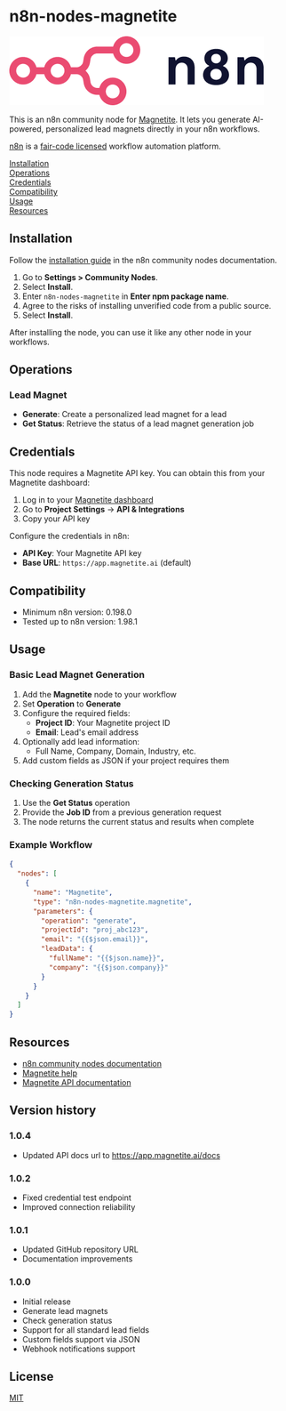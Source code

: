 # n8n-nodes-magnetite

![n8n.io - Workflow Automation](https://raw.githubusercontent.com/n8n-io/n8n/master/assets/n8n-logo.png)

This is an n8n community node for [Magnetite](https://magnetite.ai). It lets you generate AI-powered, personalized lead magnets directly in your n8n workflows.

[n8n](https://n8n.io/) is a [fair-code licensed](https://docs.n8n.io/reference/license/) workflow automation platform.

[Installation](#installation)  
[Operations](#operations)  
[Credentials](#credentials)  
[Compatibility](#compatibility)  
[Usage](#usage)  
[Resources](#resources)  

## Installation

Follow the [installation guide](https://docs.n8n.io/integrations/community-nodes/installation/) in the n8n community nodes documentation.

1. Go to **Settings > Community Nodes**.
2. Select **Install**.
3. Enter `n8n-nodes-magnetite` in **Enter npm package name**.
4. Agree to the risks of installing unverified code from a public source.
5. Select **Install**.

After installing the node, you can use it like any other node in your workflows.

## Operations

### Lead Magnet

- **Generate**: Create a personalized lead magnet for a lead
- **Get Status**: Retrieve the status of a lead magnet generation job

## Credentials

This node requires a Magnetite API key. You can obtain this from your Magnetite dashboard:

1. Log in to your [Magnetite dashboard](https://app.magnetite.ai)
2. Go to **Project Settings** → **API & Integrations**
3. Copy your API key

Configure the credentials in n8n:
- **API Key**: Your Magnetite API key
- **Base URL**: `https://app.magnetite.ai` (default)

## Compatibility

- Minimum n8n version: 0.198.0
- Tested up to n8n version: 1.98.1

## Usage

### Basic Lead Magnet Generation

1. Add the **Magnetite** node to your workflow
2. Set **Operation** to **Generate**
3. Configure the required fields:
   - **Project ID**: Your Magnetite project ID
   - **Email**: Lead's email address
4. Optionally add lead information:
   - Full Name, Company, Domain, Industry, etc.
5. Add custom fields as JSON if your project requires them

### Checking Generation Status

1. Use the **Get Status** operation
2. Provide the **Job ID** from a previous generation request
3. The node returns the current status and results when complete

### Example Workflow

```json
{
  "nodes": [
    {
      "name": "Magnetite",
      "type": "n8n-nodes-magnetite.magnetite",
      "parameters": {
        "operation": "generate",
        "projectId": "proj_abc123",
        "email": "{{$json.email}}",
        "leadData": {
          "fullName": "{{$json.name}}",
          "company": "{{$json.company}}"
        }
      }
    }
  ]
}
```

## Resources

- [n8n community nodes documentation](https://docs.n8n.io/integrations/community-nodes/)
- [Magnetite help](https://help.magnetite.ai)
- [Magnetite API documentation](https://app.magnetite.ai/docs)

## Version history

### 1.0.4
- Updated API docs url to https://app.magnetite.ai/docs

### 1.0.2
- Fixed credential test endpoint
- Improved connection reliability

### 1.0.1
- Updated GitHub repository URL
- Documentation improvements

### 1.0.0
- Initial release
- Generate lead magnets
- Check generation status
- Support for all standard lead fields
- Custom fields support via JSON
- Webhook notifications support

## License

[MIT](https://github.com/MagnetiteAI/n8n-nodes-magnetite/blob/main/LICENSE)